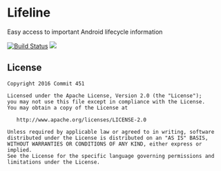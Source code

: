 # Lifeline
Easy access to important Android lifecycle information

[![Build Status](https://travis-ci.org/Commit451/Lifeline.svg?branch=master)](https://travis-ci.org/Commit451/Lifeline)
[![](https://jitpack.io/v/Commit451/Lifeline.svg)](https://jitpack.io/#Commit451/Lifeline)

License
--------

    Copyright 2016 Commit 451

    Licensed under the Apache License, Version 2.0 (the "License");
    you may not use this file except in compliance with the License.
    You may obtain a copy of the License at

       http://www.apache.org/licenses/LICENSE-2.0

    Unless required by applicable law or agreed to in writing, software
    distributed under the License is distributed on an "AS IS" BASIS,
    WITHOUT WARRANTIES OR CONDITIONS OF ANY KIND, either express or implied.
    See the License for the specific language governing permissions and
    limitations under the License.
